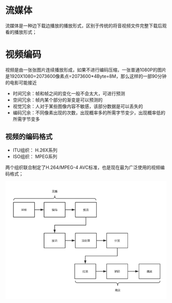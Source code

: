 # 流媒体
流媒体是一种边下载边播放的播放形式，区别于传统的将音视频文件完整下载后观看的播放形式；

# 视频编码
视频是由一张张图片连续播放形成，如果不进行编码压缩，一张普通1080P的图片是1920X1080=2073600像素点=2073600*4Byte=8M，那么这样的一部90分钟的电影可能接近

- 时间冗余：帧和帧之间的变化一般不会太大，可进行预测
- 空间冗余：帧内某个部分的渐变是可以预测的
- 视觉冗余：人对于某些图像内容不敏感，该部分数据是可以丢失的
- 编码冗余：不同像素出现的次数，出现概率多的所需字节变少，出现概率低的所需字节变多

## 视频的编码格式
- ITU组织： H.26X系列
- ISO组织： MPEG系列

两个组织联合制定了H.264/MPEG-4 AVC标准，也是现在最为广泛使用的视频编码格式；

![直播](https://raw.githubusercontent.com/xinjiuyijiu/NoteImages/master/gitnote/2020/07/20/live_process-1595232265693.jpg)
